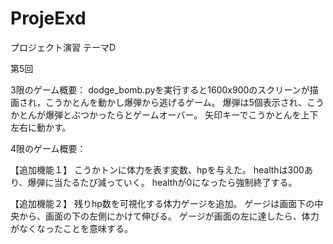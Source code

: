 # ProjeExd
プロジェクト演習 テーマD

第5回

3限のゲーム概要：
dodge_bomb.pyを実行すると1600x900のスクリーンが描画され，こうかとんを動かし爆弾から逃げるゲーム。
爆弾は5個表示され、こうかとんが爆弾とぶつかったらとゲームオーバー。
矢印キーでこうかとんを上下左右に動かす。

4限のゲーム概要：

【追加機能１】
こうかトンに体力を表す変数、hpを与えた。
healthは300あり、爆弾に当たるたび減っていく。
healthが0になったら強制終了する。

【追加機能２】
残りhp数を可視化する体力ゲージを追加。
ゲージは画面下の中央から、画面の下の左側にかけて伸びる。
ゲージが画面の左に達したら、体力がなくなったことを意味する。




